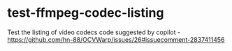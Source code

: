 # test-ffmpeg-codec-listing
Test the listing of video codecs code suggested by copilot - https://github.com/hn-88/OCVWarp/issues/26#issuecomment-2837411456
